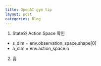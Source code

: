 ```yaml
---
title: OpenAI gym tip
layout: post
categories: Blog
---
```


1. State와 Action Space 확인
* s_dim = env.observation_space.shape[0]
* a_dim = env.action_space.n

2. 흠
